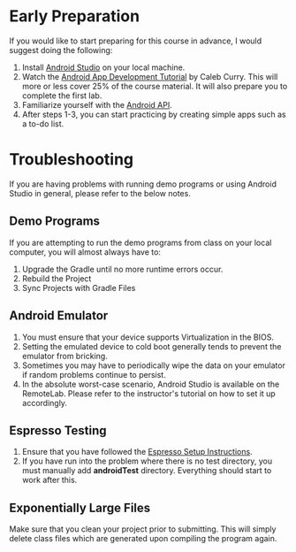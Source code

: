 # Early Preparation
If you would like to start preparing for this course in advance, I would suggest doing the following:
1. Install [Android Studio](https://developer.android.com/studio) on your local machine.
2. Watch the [Android App Development Tutorial](https://www.youtube.com/watch?v=tZvjSl9dswg) by Caleb Curry. This will more or less cover 25% of the course material. It will also prepare you to complete the first lab.
3. Familiarize yourself with the [Android API](https://developer.android.com/reference).
4. After steps 1-3, you can start practicing by creating simple apps such as a to-do list.
# Troubleshooting
If you are having problems with running demo programs or using Android Studio in general, please refer to the below notes.
## Demo Programs
If you are attempting to run the demo programs from class on your local computer, you will almost always have to:
1. Upgrade the Gradle until no more runtime errors occur.
2. Rebuild the Project 
3. Sync Projects with Gradle Files
## Android Emulator
1. You must ensure that your device supports Virtualization in the BIOS. 
2. Setting the emulated device to cold boot generally tends to prevent the emulator from bricking.
3. Sometimes you may have to periodically wipe the data on your emulator if random problems continue to persist.
4. In the absolute worst-case scenario, Android Studio is available on the RemoteLab. Please refer to the instructor's tutorial on how to set it up accordingly.
## Espresso Testing
1. Ensure that you have followed the [Espresso Setup Instructions](https://developer.android.com/training/testing/espresso/setup).
2. If you have run into the problem where there is no test directory, you must manually add **androidTest** directory. Everything should start to work after this.
## Exponentially Large Files
Make sure that you clean your project prior to submitting. This will simply delete class files which are generated upon compiling the program again.
